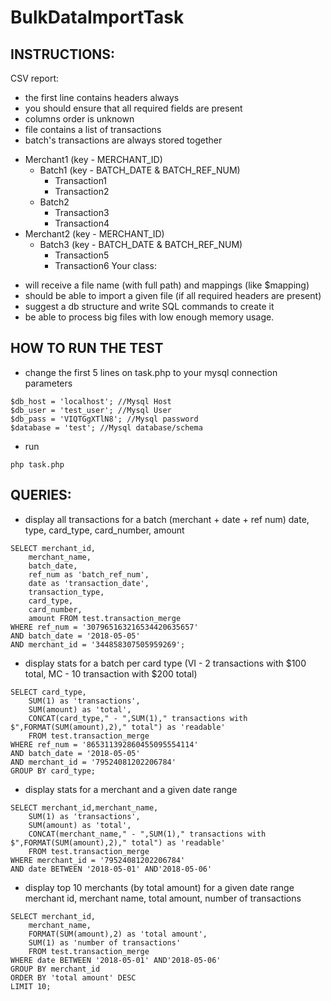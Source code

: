 # BulkDataImportTask
## INSTRUCTIONS:
CSV report:
- the first line contains headers always
- you should ensure that all required fields are present
- columns order is unknown
- file contains a list of transactions
- batch's transactions are always stored together

* Merchant1 (key - MERCHANT_ID)
  * Batch1 (key - BATCH_DATE & BATCH_REF_NUM)
     * Transaction1
     * Transaction2
   * Batch2
     * Transaction3
     * Transaction4
 * Merchant2 (key - MERCHANT_ID)
   * Batch3 (key - BATCH_DATE & BATCH_REF_NUM)
     * Transaction5
     * Transaction6
Your class:
- will receive a file name (with full path) and mappings (like $mapping)
- should be able to import a given file (if all required headers are present)  
- suggest a db structure and write SQL commands to create it 
- be able to process big files with low enough memory usage.

## HOW TO RUN THE TEST
- change the first 5 lines on task.php to your mysql connection parameters
```
$db_host = 'localhost'; //Mysql Host
$db_user = 'test_user'; //Mysql User
$db_pass = 'VIQTGgXTlN8'; //Mysql password
$database = 'test'; //Mysql database/schema
```
- run
``` 
php task.php
```

## QUERIES:
- display all transactions for a batch (merchant + date + ref num) date, type, card_type, card_number, amount 
```
SELECT merchant_id, 
	merchant_name, 
    batch_date, 
    ref_num as 'batch_ref_num',
    date as 'transaction_date', 
    transaction_type,
    card_type,
    card_number,
    amount FROM test.transaction_merge
WHERE ref_num = '307965163216534420635657' 
AND batch_date = '2018-05-05'
AND merchant_id = '344858307505959269';
```
- display stats for a batch per card type (VI - 2 transactions with $100 total, MC - 10 transaction with $200 total)
```
SELECT card_type,
	SUM(1) as 'transactions',
	SUM(amount) as 'total',
	CONCAT(card_type," - ",SUM(1)," transactions with $",FORMAT(SUM(amount),2)," total") as 'readable'
    FROM test.transaction_merge
WHERE ref_num = '865311392860455095554114' 
AND batch_date = '2018-05-05'
AND merchant_id = '79524081202206784'
GROUP BY card_type;
```
- display stats for a merchant and a given date range
```
SELECT merchant_id,merchant_name,
	SUM(1) as 'transactions',
	SUM(amount) as 'total',
    CONCAT(merchant_name," - ",SUM(1)," transactions with $",FORMAT(SUM(amount),2)," total") as 'readable'
    FROM test.transaction_merge
WHERE merchant_id = '79524081202206784'
AND date BETWEEN '2018-05-01' AND'2018-05-06'
```
- display top 10 merchants (by total amount) for a given date range merchant id, merchant name, total amount, number of transactions
```
SELECT merchant_id,
	merchant_name,
	FORMAT(SUM(amount),2) as 'total amount',
    SUM(1) as 'number of transactions'
    FROM test.transaction_merge
WHERE date BETWEEN '2018-05-01' AND'2018-05-06'
GROUP BY merchant_id
ORDER BY 'total amount' DESC
LIMIT 10;
```
